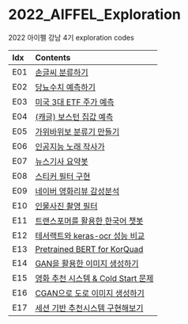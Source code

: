 # 2022_AIFFEL_Exploration
2022 아이펠 강남 4기 exploration codes

**Idx**|**Contents**
:--|:--
E01|[손글씨 분류하기](https://github.com/ethan-yoo/2022_AIFFEL_Exploration/blob/main/Exploration/E01/E01_handwriting.ipynb)
E02|[당뇨수치 예측하기](https://github.com/ethan-yoo/2022_AIFFEL_Exploration/blob/main/Exploration/E02/E02_diabetes.ipynb)
E03|[미국 3대 ETF 주가 예측](https://github.com/ethan-yoo/2022_AIFFEL_Exploration/blob/main/Exploration/E03/E03_ETF_prediction.ipynb)
E04|[(캐글) 보스턴 집값 예측](https://github.com/ethan-yoo/2022_AIFFEL_Exploration/blob/main/Exploration/E04/E04_kaggle_housing.ipynb)
E05|[가위바위보 분류기 만들기](https://github.com/ethan-yoo/2022_AIFFEL_Exploration/blob/main/Exploration/E05/E05_RockScissorPaper.ipynb)
E06|[인공지능 노래 작사가](https://github.com/ethan-yoo/2022_AIFFEL_Exploration/blob/main/Exploration/E06/E06_killing_verse.ipynb)
E07|[뉴스기사 요약봇](https://github.com/ethan-yoo/2022_AIFFEL_Exploration/blob/main/Exploration/E07/E07_3LineSummary.ipynb)
E08|[스티커 필터 구현](https://github.com/ethan-yoo/2022_AIFFEL_Exploration/blob/main/Exploration/E08/E08_ImNotSnapChat.ipynb)
E09|[네이버 영화리뷰 감성분석](https://github.com/ethan-yoo/2022_AIFFEL_Exploration/blob/main/Exploration/E09/E09_Sentimental.ipynb)
E10|[인물사진 촬영 필터](https://github.com/ethan-yoo/2022_AIFFEL_Exploration/blob/main/Exploration/E10/E10_ShallowFocus.ipynb)
E11|[트랜스포머를 활용한 한국어 챗봇](https://github.com/ethan-yoo/2022_AIFFEL_Exploration/blob/main/Exploration/E11/E11_Transformer_Chatbot.ipynb)
E12|[테서랙트와 keras-ocr 성능 비교](https://github.com/ethan-yoo/2022_AIFFEL_Exploration/tree/main/Exploration/E12)
E13|[Pretrained BERT for KorQuad](https://github.com/ethan-yoo/2022_AIFFEL_Exploration/blob/main/Exploration/E13/E13_BERT4KorQuad.ipynb)
E14|[GAN을 활용한 이미지 생성하기](https://github.com/ethan-yoo/2022_AIFFEL_Exploration/blob/main/Exploration/E14/E14_GAN4fakefasion.ipynb)
E15|[영화 추천 시스템 & Cold Start 문제](https://github.com/ethan-yoo/2022_AIFFEL_Exploration/blob/main/Exploration/E15/E15_DoYouLikeToyStory.ipynb)
E16|[CGAN으로 도로 이미지 생성하기](https://github.com/ethan-yoo/2022_AIFFEL_Exploration/blob/main/Exploration/E16/E16_cGAN_RoadImg.ipynb)
E17|[세션 기반 추천시스템 구현해보기](https://github.com/ethan-yoo/2022_AIFFEL_Exploration/blob/main/Exploration/E17/E17_SessionBasedRec.ipynb)
